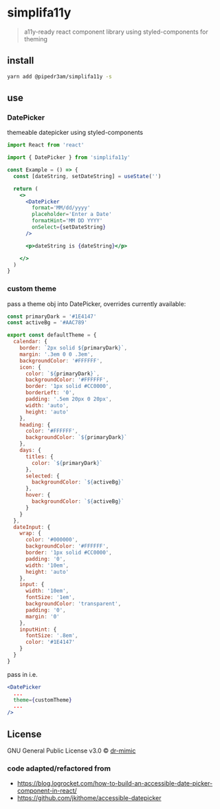 # simplifa11y

> a11y-ready react component library using styled-components for theming

## install

```bash
yarn add @pipedr3am/simplifa11y -s
```

## use

### DatePicker
themeable datepicker using styled-components

```jsx
import React from 'react'

import { DatePicker } from 'simplifa11y'

const Example = () => {
  const [dateString, setDateString] = useState('')

  return (
    <>
      <DatePicker 
        format='MM/dd/yyyy' 
        placeholder='Enter a Date'
        formatHint='MM DD YYYY' 
        onSelect={setDateString}
      />

      <p>dateString is {dateString}</p>

    </>
  )
}
```

### custom theme
pass a theme obj into DatePicker, overrides currently available:

```jsx
const primaryDark = '#1E4147'
const activeBg = '#AAC789'

export const defaultTheme = {
  calendar: {
    border: `2px solid ${primaryDark}`,
    margin: '.3em 0 0 .3em',
    backgroundColor: '#FFFFFF',
    icon: {
      color: `${primaryDark}`,
      backgroundColor: '#FFFFFF',
      border: '1px solid #CC0000',
      borderLeft: '0',
      padding: '.5em 20px 0 20px',
      width: 'auto',
      height: 'auto'
    },
    heading: {
      color: '#FFFFFF',
      backgroundColor: `${primaryDark}`
    },
    days: {
      titles: {
        color: `${primaryDark}`
      },
      selected: {
        backgroundColor: `${activeBg}`
      },
      hover: {
        backgroundColor: `${activeBg}`
      }
    }
  },
  dateInput: {
    wrap: {
      color: '#000000',
      backgroundColor: '#FFFFFF',
      border: '1px solid #CC0000',
      padding: '0',
      width: '10em',
      height: 'auto'
    },
    input: {
      width: '10em',
      fontSize: '1em',
      backgroundColor: 'transparent',
      padding: '0',
      margin: '0'
    },
    inputHint: {
      fontSize: '.8em',
      color: '#1E4147'
    }
  }
}
```

pass in i.e.
```jsx
<DatePicker 
  ...
  theme={customTheme}
  ...
/>
```

### 

## License

GNU General Public License v3.0 © [dr-mimic](https://github.com/dr-mimic)

### code adapted/refactored from
- https://blog.logrocket.com/how-to-build-an-accessible-date-picker-component-in-react/
- https://github.com/jkithome/accessible-datepicker